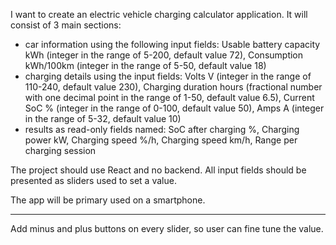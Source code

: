 I want to create an electric vehicle charging calculator application. It will consist of 3 main sections:

- car information using the following input fields: Usable battery capacity kWh (integer in the range of 5-200, default value 72), Consumption kWh/100km (integer in the range of 5-50, default value 18)
- charging details using the input fields: Volts V (integer in the range of 110-240, default value 230), Charging duration hours (fractional number with one decimal point in the range of 1-50, default value 6.5), Current SoC % (integer in the range of 0-100, default value 50), Amps A (integer in the range of 5-32, default value 10)
- results as read-only fields named: SoC after charging %, Charging power kW, Charging speed %/h, Charging speed km/h, Range per charging session

The project should use React and no backend. All input fields should be presented as sliders used to set a value.

The app will be primary used on a smartphone.

---

Add minus and plus buttons on every slider, so user can fine tune the value.
